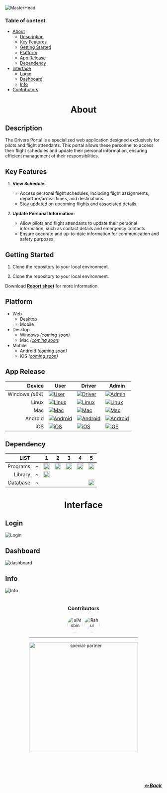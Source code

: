 ![MasterHead][head]

### Table of content

- [About](#about)
  - [Description](#description)
  - [Key Features](#key-features)
  - [Getting Started](#getting-started)
  - [Platform](#platform)
  - [App Release](#app-release)
  - [Dependency](#dependency)
- [Interface](#interface)
  - [Login](#login)
  - [Dashboard](#dashboard)
  - [Info](#info)
- [Contributors](#contributors)

<!-- Main content -->

# <h1 align=center>About</h1>

## Description

The Drivers Portal is a specialized web application designed exclusively for pilots and flight attendants. This portal allows these personnel to access their flight schedules and update their personal information, ensuring efficient management of their responsibilities.

## Key Features

1. **View Schedule:**

   - Access personal flight schedules, including flight assignments, departure/arrival times, and destinations.
   - Stay updated on upcoming flights and associated details.

2. **Update Personal Information:**
   - Allow pilots and flight attendants to update their personal information, such as contact details and emergency contacts.
   - Ensure accurate and up-to-date information for communication and safety purposes.

## Getting Started

1. Clone the repository to your local environment.

1. Clone the repository to your local environment.

Download **[Report sheet](https://1drv.ms/b/s!Anra9StYV1r-gw2xm8fBy5s8ZNbA?e=SshHLm)** for more information.

## Platform

- Web
  - Desktop
  - Mobile
- Desktop
  - Windows _([coming soon](#app-release))_
  - Mac _([coming soon](#app-release))_
- Mobile
  - Android _([coming soon](#app-release))_
  - iOS _([coming soon](#app-release))_

## App Release

<div align="center">

|          Device | User                                                                         | Driver                                                                       | Admin                                                                                                                              |
| --------------: | ---------------------------------------------------------------------------- | ---------------------------------------------------------------------------- | ---------------------------------------------------------------------------------------------------------------------------------- |
| Windows _(x64)_ | [![User](https://img.shields.io/badge/coming%20soon-yellow)](#)              | [![Driver](https://img.shields.io/badge/coming%20soon-yellow)](#)            | [![Admin](https://img.shields.io/badge/Latest-1.2.130-blue)](https://github.com/siMobin/Project_AirlineManagement/releases/latest) |
|           Linux | [![Linux](https://img.shields.io/badge/no%20information%20available-red)](#) | [![Linux](https://img.shields.io/badge/no%20information%20available-red)](#) | [![Linux](https://img.shields.io/badge/coming%20soon-yellow)](#)                                                                   |
|             Mac | [![Mac](https://img.shields.io/badge/coming%20soon-yellow)](#)               | [![Mac](https://img.shields.io/badge/coming%20soon-yellow)](#)               | [![Mac](https://img.shields.io/badge/coming%20soon-yellow)](#)                                                                     |
|         Android | [![Android](https://img.shields.io/badge/coming%20soon-yellow)](#)           | [![Android](https://img.shields.io/badge/coming%20soon-yellow)](#)           | [![Android](https://img.shields.io/badge/no%20information%20available-red)](#)                                                     |
|             iOS | [![iOS](https://img.shields.io/badge/coming%20soon-yellow)](#)               | [![iOS](https://img.shields.io/badge/coming%20soon-yellow)](#)               | [![iOS](https://img.shields.io/badge/no%20information%20available-red)](#)                                                         |

</div>

## Dependency

<div align=center>

| **LIST** | <!--  --> | 1                                                                                                                                                           | 2                                                                                                                                                   | 3                                                                                                                                 | 4                                                                                                                                    | 5                                                                                                                                                                                  |
| -------: | :-------: | ----------------------------------------------------------------------------------------------------------------------------------------------------------- | --------------------------------------------------------------------------------------------------------------------------------------------------- | --------------------------------------------------------------------------------------------------------------------------------- | ------------------------------------------------------------------------------------------------------------------------------------ | ---------------------------------------------------------------------------------------------------------------------------------------------------------------------------------- |
| Programs |   **~**   | <img src="https://img.shields.io/badge/PHP-777BB4?logo=php&logoColor=black&style=for-the-badge" height="20" alt="php logo"  />                              | <img src="https://img.shields.io/badge/JavaScript-F7DF1E?logo=javascript&logoColor=black&style=for-the-badge" height="20" alt="javascript logo"  /> | <img src="https://img.shields.io/badge/Sass-CC6699?logo=sass&logoColor=black&style=for-the-badge" height="20" alt="sass logo"  /> | <img src="https://img.shields.io/badge/HTML5-E34F26?logo=html5&logoColor=white&style=for-the-badge" height="20" alt="html5 logo"  /> | <img src="https://img.shields.io/badge/CSS3-1572B6?logo=css3&logoColor=white&style=for-the-badge" height="20" alt="css3 logo"  />                                                  |
|  Library |   **~**   | <img src="https://img.shields.io/badge/Font%20Awesome-339AF0?logo=font-awesome&logoColor=white&style=for-the-badge" height="20" alt="Font Awesome logo"  /> |                                                                                                                                                     |                                                                                                                                   |                                                                                                                                      |                                                                                                                                                                                    |
| Database |   **~**   |                                                                                                                                                             |                                                                                                                                                     |                                                                                                                                   |                                                                                                                                      | <img src="https://img.shields.io/badge/Microsoft SQL Server 2022-CC2927?logo=microsoftsqlserver&logoColor=white&style=for-the-badge" height="20" alt="microsoftsqlserver logo"  /> |

</div>

# <h1 align=center>Interface</h1>

## Login

![Login][login]

## Dashboard

![dashboard][dashboard]

## Info

![Info][info]

<!--  -->

<!-- # Conclusion -->

# <h3 align=center>Contributors</h3>

<div align="center">
  <img src="https://avatars.githubusercontent.com/u/102217786?v=4" height="50" alt="siMobin" style="border-radius: 50%;" />
   <img src="https://avatars.githubusercontent.com/u/102604008?v=4" height="50" alt="Rahul"  style="border-radius: 50%;"/>

<hr style="width:350px">
 <img src="https://github.com/siMobin/Project_AirlineManagement/assets/102217786/f677013e-c984-4f25-956b-5d73b30f9770" style="width:350px" align=center alt="special-partner">
</div>

<div style="align:right; text-align:right; margin-top:100px; font-size:16px;" >
<div align=right>

_**[⇦ Back](../)**_

<!--  -->
<!-- End of README.md -->
<!--  -->

<!-- link -->

[head]: https://github.com/siMobin/Project_AirlineManagement/assets/102217786/75f6988a-00aa-4639-a764-106838c39f8d

<!--  -->

[login]: https://github.com/siMobin/Project_AirlineManagement/assets/102217786/bbb48982-fa8c-4f29-9a66-0ef92435ceaa

<!--  -->

[dashboard]: https://github.com/siMobin/Project_AirlineManagement/assets/102217786/d8ab6a5f-254d-4d6d-87db-032a62504791

<!--  -->

[Info]: https://github.com/siMobin/Project_AirlineManagement/assets/102217786/c94d0f84-1e6a-49bf-bb97-bd3b05c9b3b3

<!--  -->

<!-- end link -->
